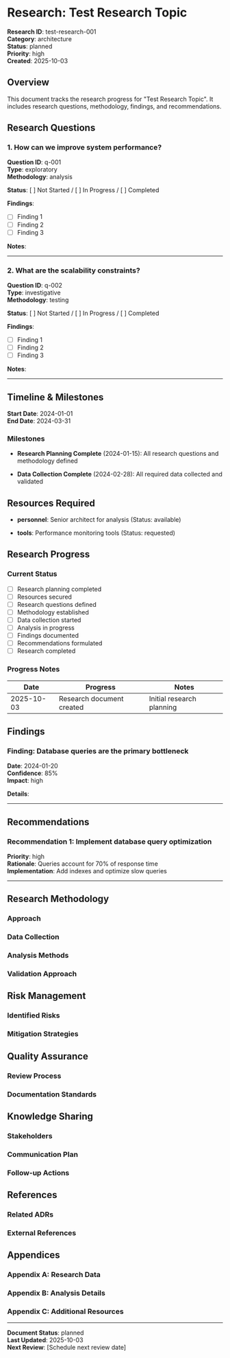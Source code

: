 # Research: Test Research Topic

**Research ID**: test-research-001  
**Category**: architecture  
**Status**: planned  
**Priority**: high  
**Created**: 2025-10-03  

## Overview

This document tracks the research progress for "Test Research Topic". It includes research questions, methodology, findings, and recommendations.

## Research Questions


### 1. How can we improve system performance?

**Question ID**: q-001  
**Type**: exploratory  
**Methodology**: analysis  

**Status**: [ ] Not Started / [ ] In Progress / [ ] Completed

**Findings**:
- [ ] Finding 1
- [ ] Finding 2
- [ ] Finding 3

**Notes**:
<!-- Add research notes here -->

---

### 2. What are the scalability constraints?

**Question ID**: q-002  
**Type**: investigative  
**Methodology**: testing  

**Status**: [ ] Not Started / [ ] In Progress / [ ] Completed

**Findings**:
- [ ] Finding 1
- [ ] Finding 2
- [ ] Finding 3

**Notes**:
<!-- Add research notes here -->

---


## Timeline & Milestones

**Start Date**: 2024-01-01  
**End Date**: 2024-03-31  

### Milestones


- **Research Planning Complete** (2024-01-15): All research questions and methodology defined

- **Data Collection Complete** (2024-02-28): All required data collected and validated


## Resources Required


- **personnel**: Senior architect for analysis (Status: available)

- **tools**: Performance monitoring tools (Status: requested)


## Research Progress

### Current Status
- [ ] Research planning completed
- [ ] Resources secured
- [ ] Research questions defined
- [ ] Methodology established
- [ ] Data collection started
- [ ] Analysis in progress
- [ ] Findings documented
- [ ] Recommendations formulated
- [ ] Research completed

### Progress Notes

| Date | Progress | Notes |
|------|----------|-------|
| 2025-10-03 | Research document created | Initial research planning |
<!-- Add progress entries here -->

## Findings


### Finding: Database queries are the primary bottleneck

**Date**: 2024-01-20  
**Confidence**: 85%  
**Impact**: high  

**Details**:
<!-- Add detailed finding information here -->

---


## Recommendations


### Recommendation 1: Implement database query optimization

**Priority**: high  
**Rationale**: Queries account for 70% of response time  
**Implementation**: Add indexes and optimize slow queries  

---


## Research Methodology

### Approach
<!-- Document the research approach and methodology here -->

### Data Collection
<!-- Document data collection methods and sources -->

### Analysis Methods
<!-- Document analysis methods and tools -->

### Validation Approach
<!-- Document how findings will be validated -->

## Risk Management

### Identified Risks
<!-- Document potential risks to research success -->

### Mitigation Strategies
<!-- Document risk mitigation approaches -->

## Quality Assurance

### Review Process
<!-- Document peer review and validation process -->

### Documentation Standards
<!-- Document quality standards for research documentation -->

## Knowledge Sharing

### Stakeholders
<!-- List stakeholders who should be informed of findings -->

### Communication Plan
<!-- Document how findings will be communicated -->

### Follow-up Actions
<!-- Document planned follow-up actions based on research -->

## References

<!-- Add references to relevant ADRs, documentation, and external sources -->

### Related ADRs
<!-- Link to relevant Architectural Decision Records -->

### External References
<!-- Link to external research, documentation, and resources -->

## Appendices

### Appendix A: Research Data
<!-- Include raw research data and supporting materials -->

### Appendix B: Analysis Details
<!-- Include detailed analysis and calculations -->

### Appendix C: Additional Resources
<!-- Include additional supporting materials -->

---

**Document Status**: planned  
**Last Updated**: 2025-10-03  
**Next Review**: [Schedule next review date]  

<!-- 
Research Document Guidelines:
1. Update progress regularly
2. Document all findings with evidence
3. Include confidence levels for findings
4. Link to relevant ADRs and documentation
5. Share findings with stakeholders
6. Archive completed research appropriately
-->
